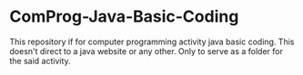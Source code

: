 # ComProg-Java-Basic-Coding
This repository if for computer programming activity java basic coding. This doesn't direct to a java website or any other. Only to serve as a folder for the said activity.

